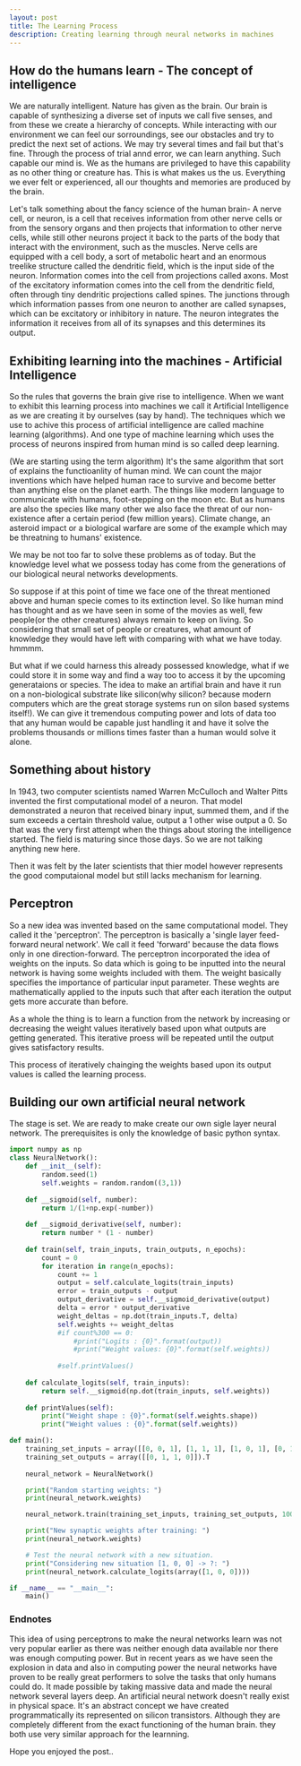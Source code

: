 ```yaml
---
layout: post
title: The Learning Process
description: Creating learning through neural networks in machines
---
```


## How do the humans learn - The concept of intelligence

We are naturally intelligent. Nature has given as the brain. Our brain is capable of synthesizing a diverse set of inputs we call five senses, and from these we create a hierarchy of concepts. While interacting with our environment we can feel our sorroundings, see our obstacles and try to predict the next set of actions. We may try several times and fail but that's fine. Through the process of trial annd error, we can learn anything. Such capable our mind is. We as the humans are privileged to have this capability as no other thing or creature has. This is what makes us the us. Everything we ever felt or experienced, all our thoughts and memories are produced by the brain.

Let's talk something about the fancy science of the human brain- A nerve cell, or neuron, is a cell that receives information from other nerve cells or from the sensory organs and then projects that information to other nerve cells, while still other neurons project it back to the parts of the body that interact with the environment, such as the muscles. Nerve cells are equipped with a cell body, a sort of metabolic heart and an enormous treelike structure called the dendritic field, which is the input side of the neuron. Information comes into the cell from projections called axons. Most of the excitatory information comes into the cell from the dendritic field, often through tiny dendritic projections called spines. The junctions through which information passes from one neuron to another are called synapses, which can be excitatory or inhibitory in nature. The neuron integrates the information it receives from all of its synapses and this determines its output.

## Exhibiting learning into the machines - Artificial Intelligence    

So the rules that governs the brain give rise to intelligence. When we want to exhibit this learning process into machines we call it Artificial Intelligence as we are creating it by ourselves (say by hand). The techniques which we use to achive this process of artificial intelligence are called machine learning (algorithms). And one type of machine learning which uses the process of neurons inspired from human mind is so called deep learning.

(We are starting using the term algorithm)
It's the same algorithm that sort of explains the functioanlity of human mind. We can count the major inventions which have helped human race to survive and become better than anything else on the planet earth. The things like modern language to communicate with humans, foot-stepping on the moon etc. But as humans are also the species like many other we also face the threat of our non-existence after a certain period (few million years). Climate change, an asteroid impact or a biological warfare are some of the example which may be threatning to humans' existence.

We may be not too far to solve these problems as of today. But the knowledge level what we possess today has come from the generations of our biological neural networks developments.

So suppose if at this point of time we face one of the threat mentioned above and human specie comes to its extinction level. So like human mind has thought and as we have seen in some of the movies as well, few people(or the other creatures) always remain to keep on living. So considering that small set of people or creatures, what amount of knowledge they would have left with comparing with what we have today. hmmmm.

But what if we could harness this already possessed knowledge, what if we could store it in some way and find a way too to access it by the upcoming generataions or species. The idea to make  an artifial brain and have it run on a non-biological substrate like silicon(why silicon? because modern computers which are the great storage systems run on silon based systems itself!). We can give it tremendous computing power and lots of data too that any human would be capable just handling it and have it solve the problems thousands or millions times faster than a human would solve it alone.

## Something about history

In 1943, two computer scientists named Warren McCulloch and Walter Pitts invented the first computational model of a neuron. That model demonstrated a neuron that received binary input, summed them, and if the sum exceeds a certain threshold value, output a 1 other wise output a 0. So that was the very first attempt when the things about storing the intelligence started. The field is maturing since those days. So we are not talking anything new here.
    
Then it was felt by the later scientists that thier model however represents the good computaional model but still lacks mechanism for learning. 
    
## Perceptron

So a new idea was invented based on the same computational model. They called it the 'perceptron'. The perceptron is basically a 'single layer feed-forward neural network'. We call it feed 'forward' because the data flows only in one direction-forward. The perceptron incorporated the idea of weights on the inputs. So data which is going to be inputted into the neural network is having some weights included with them. The weight basically specifies the importance of particular input parameter. These weghts are mathematically applied to the inputs such that after each iteration the output gets more accurate than before.

As a whole the thing is to learn a function from the network by increasing or decreasing the weight values iteratively based upon what outputs are getting generated. This iterative proess will be repeated until the output gives satisfactory results. 

This process of iteratively chainging the weights based upon its output values is called the learning process.

## Building our own artificial neural network

The stage is set. We are ready to make create our own sigle layer neural network. The prerequisites is only the knowledge of basic python syntax.

```python
import numpy as np
class NeuralNetwork():
    def __init__(self):
        random.seed(1)
        self.weights = random.random((3,1))
        
    def __sigmoid(self, number):
        return 1/(1+np.exp(-number))
    
    def __sigmoid_derivative(self, number):
        return number * (1 - number)
        
    def train(self, train_inputs, train_outputs, n_epochs):
        count = 0
        for iteration in range(n_epochs):
            count += 1
            output = self.calculate_logits(train_inputs)            
            error = train_outputs - output
            output_derivative = self.__sigmoid_derivative(output)
            delta = error * output_derivative
            weight_deltas = np.dot(train_inputs.T, delta)
            self.weights += weight_deltas
            #if count%300 == 0:
                #print("Logits : {0}".format(output))
                #print("Weight values: {0}".format(self.weights))
            
            #self.printValues()
            
    def calculate_logits(self, train_inputs):
        return self.__sigmoid(np.dot(train_inputs, self.weights))
    
    def printValues(self):
        print("Weight shape : {0}".format(self.weights.shape))
        print("Weight values : {0}".format(self.weights))            

```

```python
def main():
    training_set_inputs = array([[0, 0, 1], [1, 1, 1], [1, 0, 1], [0, 1, 1]])
    training_set_outputs = array([[0, 1, 1, 0]]).T
    
    neural_network = NeuralNetwork()

    print("Random starting weights: ")
    print(neural_network.weights)

    neural_network.train(training_set_inputs, training_set_outputs, 1000)

    print("New synaptic weights after training: ")
    print(neural_network.weights)

    # Test the neural network with a new situation.
    print("Considering new situation [1, 0, 0] -> ?: ")
    print(neural_network.calculate_logits(array([1, 0, 0])))

```

```python
if __name__ == "__main__":
    main()

```
### Endnotes

This idea of using perceptrons to make the neural networks learn was not very popular earlier as there was neither enough data available nor there was enough computing power. But in recent years as we have seen the explosion in data and also in computing power the neural networks have proven to be really great performers to solve the tasks that only humans could do. It made possible by taking massive data and made the neural network several layers deep. An artificial neural network doesn't really exist in physical space. It's an abstract concept we have created programmatically its represented on silicon transistors. Although they are completely different from the exact functioning of the human brain. they both use very similar approach for the learnning.

Hope you enjoyed the post..
